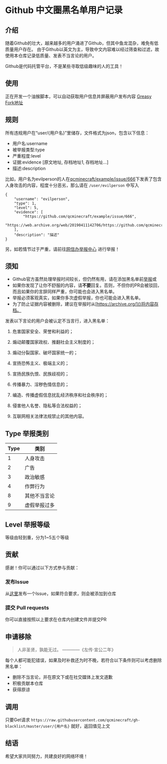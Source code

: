 # Github 中文圈黑名单用户记录

## 介绍
随着Github的壮大，越来越多的用户涌进了Github，但其中鱼龙混杂，难免有低质量用户存在。
由于Github以英文为主，导致中文内容难以经过筛查和过滤，故使用本仓库记录低质量、发表不当言论的用户。

Github是代码托管平台，不是某些寻取低级趣味的人的工具！

## 使用
正在开发一个油猴脚本，可以自动获取用户信息并屏蔽用户发布内容
[Greasy Fork地址](https://greasyfork.org/zh-CN/scripts/381790-%E4%B8%AD%E6%96%87%E5%9C%88%E9%BB%91%E5%90%8D%E5%8D%95%E7%94%A8%E6%88%B7%E8%87%AA%E5%8A%A8%E5%B1%8F%E8%94%BD)

## 规则
所有违规用户在“user/{用户名}”里储存，文件格式为json，包含以下信息：
- 用户名:username
- 被举报类型:type
- 严重程度:level
- 证据:evidence [原文地址, 存档地址1, 存档地址...]
- 描述:description

比如，用户名为evilperson的人在[qcminecraft/example/issue/666]()下发表了包含人身攻击的内容，程度十分恶劣，那么请在
`/user/evilperson` 中写入
```
{
    "username": "evilperson",
    "type": 1,
    "level": 5,
    "evidence": [
        "https://github.com/qcminecraft/example/issue/666",
        "https://web.archive.org/web/20190411142706/https://github.com/qcminecraft/example/issue/666"
    ],
    "description": "描述"
}
```

另，如若情节过于严重，请前往[网信办举报中心](http://report.12377.cn:13225/typecatalogSelect.html) 进行举报！

## 须知
- Github官方虽然处理举报时间较长，但仍然有用，请在添加黑名单前[举报](https://github.com/contact/report-content)或
- 如果你发现了让你不舒服的内容，请**不要**回复。否则，不但你的PR会被驳回，而且如果你的言辞同样严重，你可能也会进入黑名单。
- 举报必须客观真实，如果你多次虚假举报，你也可能会进入黑名单。
- 为了防止证据内容被删除，建议在举报时从[https://archive.org/]()将内容存档。

发表以下言论的用户会被认定不当言行，进入黑名单：
1. 危害国家安全、荣誉和利益的；

2. 煽动颠覆国家政权、推翻社会主义制度的；

3. 煽动分裂国家、破坏国家统一的；

4. 宣扬恐怖主义、极端主义的；

5. 宣扬民族仇恨、民族歧视的；

6. 传播暴力、淫秽色情信息的；

7. 编造、传播虚假信息扰乱经济秩序和社会秩序的；

8. 侵害他人名誉、隐私等合法权益的；

9. 互联网相关法律法规禁止的其他内容。

## Type 举报类别
| Type | 类别 |
| -----| ----|
| 1    | 人身攻击 | 
| 2    | 广告 |
| 3    | 政治敏感 |
| 4    | 作弊行为 |
| 8    | 其他不当言论 |
| 9    | 虚假举报过多 |

## Level 举报等级
等级由轻到重，分为1~5五个等级

## 贡献
感谢！你可以通过以下方式参与贡献：

### 发布Issue
从[这里](https://github.com/qcminecraft/gh-blacklist/issues/new/choose)发布一个Issue，如果符合要求，则会被添加到仓库

### 提交 Pull requests
你可以直接按照以上要求在仓库内创建文件并提交PR

## 申请移除
>人非圣贤，孰能无过。  ————《左传·宣公二年》

每个人都可能犯错误，如果及时补救还为时不晚，若符合以下条件则可以考虑删除黑名单：
- 删除不当言论，并在原文下或在社交媒体上发文道歉
- 积极贡献本仓库
- 获得原谅

## 调用
只要Get请求
`https://raw.githubusercontent.com/qcminecraft/gh-blacklist/master/user/{用户名}`
就好，返回值见上文

## 结语
希望大家共同努力，共建良好的网络环境！
